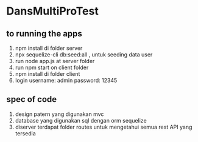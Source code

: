 # DansMultiProTest

## to running the apps
 
1. npm install di folder server
2. npx sequelize-cli db:seed:all , untuk seeding data user
3. run node app.js at server folder 
4. run npm start on client folder
5. npm install di folder client
6. login username: admin password: 12345


## spec of code

1. design patern yang digunakan mvc
2. database yang digunakan sql dengan orm sequelize
3. diserver terdapat folder routes untuk mengetahui semua rest API yang tersedia